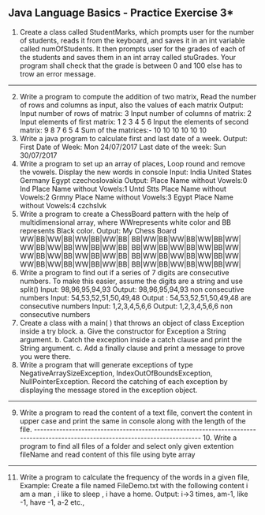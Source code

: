 **********Java Language Basics - Practice Exercise 3*********** 
---------------------------------------------------------------------------------------------------- 
1. Create a class called StudentMarks, which prompts user for the number of students, reads it from the keyboard, and saves it in an int variable called numOfStudents. It then prompts user for the grades of each of the students and saves them in an int array called stuGrades. Your program shall check that the grade is between 0 and 100 else has to trow an error message. 
--------------------------------------------------------------------------------------------------------------------- 
2. Write a program to compute the addition of two matrix, Read the number of rows and columns as input, also the values of each matrix 
Output: Input number of rows of matrix: 3 Input number of columns of matrix: 2 Input elements of first matrix: 1 2 3 4 5 6 Input the elements of second matrix: 9 8 7 6 5 4 Sum of the matrices:- 
10 10 10 10 10 10 
3. Write a java program to calculate first and last date of a week. 
Output: First Date of Week: Mon 24/07/2017 Last date of the week: Sun 30/07/2017 
4. Write a program to set up an array of places, Loop round and remove the vowels. Display the new words in console 
Input: 
India United States Germany 
Egypt czechoslovakia 
Output: 
Place Name without Vowels:0 Ind Place Name without Vowels:1 Untd Stts 
Place Name without Vowels:2 Grmny Place Name without Vowels:3 Egypt Place Name without Vowels:4 czchslvk 
5. Write a program to create a ChessBoard pattern with the help of multidimensional array, where WWrepresents white color and BB represents Black color. 
Output: My Chess Board 
WW|BB|WW|BB|WW|BB|WW|BB| BB|WW|BB|WW|BB|WW|BB|WW| WW|BB|WW|BB|WW|BB|WW|BB| BB|WW|BB|WW|BB|WW|BB|WW| WW|BB|WW|BB|WW|BB|WW|BB| BB|WW|BB|WW|BB|WW|BB|WW| WW|BB|WW|BB|WW|BB|WW|BB| BB|WW|BB|WW|BB|WW|BB|WW| 
6. Write a program to find out if a series of 7 digits are consecutive numbers. To make this easier, assume the digits are a string and use split() 
Input: 98,96,95,94,93 Output: 98,96,95,94,93 non consecutive numbers 
Input: 54,53,52,51,50,49,48 Output : 54,53,52,51,50,49,48 are consecutive numbers 
Input: 1,2,3,4,5,6,6 Output: 1,2,3,4,5,6,6 non consecutive numbers 
7. Create a class with a main( ) that throws an object of class Exception inside a try block. 
a. Give the constructor for Exception a String argument. b. Catch the exception inside a catch clause and print the String argument. c. Add a finally clause and print a message to prove you were there. 
8. Write a program that will generate exceptions of type NegativeArraySizeException, IndexOutOfBoundsException, NullPointerException. Record the catching of each exception by displaying the message stored in the exception object. 
------------------------------------------------------------------------------------------------------------------------------- 
9. Write a program to read the content of a text file, convert the content in upper case and print the same in console along with the length of the file. 
------------------------------------------------------------------------------------------------------------------------------- 10. Write a program to find all files of a folder and select only given extention fileName and read content of this file using byte array 
-------------------------------------------------------------------------------------------------------------- 
11. Write a program to calculate the frequency of the words in a given file, 
Example: Create a file named FileDemo.txt with the following content i am a man , i like to sleep , i have a home. Output: i->3 times, am-1, like -1, have -1, a-2 etc., 

